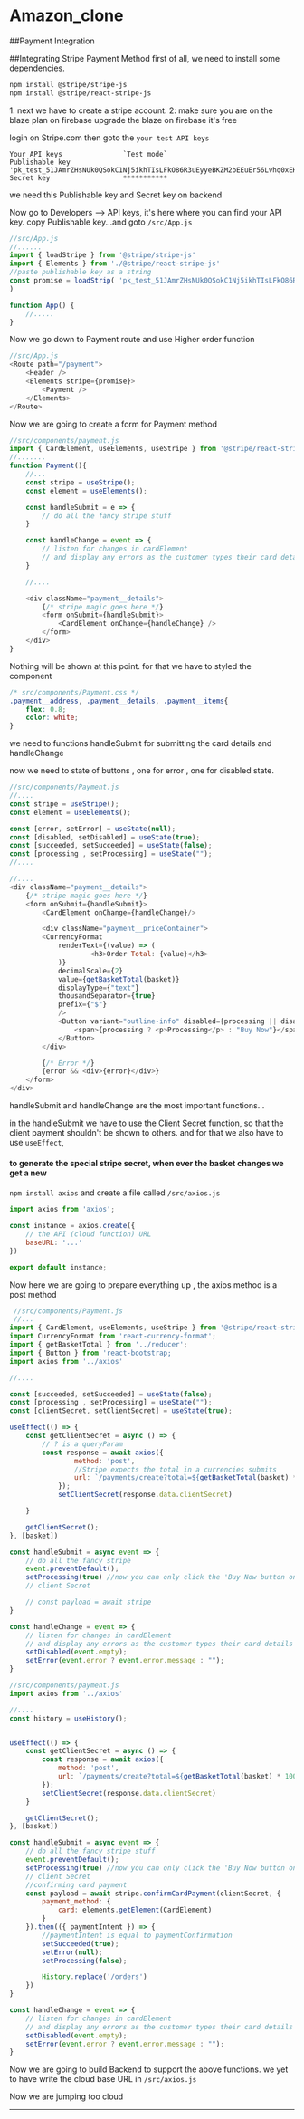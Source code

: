 # Amazon_clone

##Payment Integration

##Integrating Stripe Payment Method
first of all, we need to install some dependencies.

```bash
npm install @stripe/stripe-js
npm install @stripe/react-stripe-js
```
1: next we have to create a stripe account.
2: make sure you are on the blaze plan on firebase
upgrade the blaze on firebase it's free

login on Stripe.com
then goto the `your test API keys`
```
Your API keys               `Test mode`
Publishable key             'pk_test_51JAmrZHsNUk0QSokC1Nj5ikhTIsLFkO86R3uEyyeBKZM2bEEuEr56Lvhq0xEHyJBlnh7BIGKMI9rJsk3y35kAeb3000YP6S59C'
Secret key                  ***********
```
we need this Publishable key and Secret key on backend

Now go to Developers --> API keys, it's here where you can find your API key.
copy Publishable key...and goto `/src/App.js`

```js
//src/App.js
//......
import { loadStripe } from '@stripe/stripe-js'
import { Elements } from './@stripe/react-stripe-js'
//paste publishable key as a string
const promise = loadStrip( 'pk_test_51JAmrZHsNUk0QSokC1Nj5ikhTIsLFkO86R3uEyyeBKZM2bEEuEr56Lvhq0xEHyJBlnh7BIGKMI9rJsk3y35kAeb3000YP6S59C'
)

function App() {
    //.....
}
```
Now we go down to Payment route and use Higher order function
```js
//src/App.js
<Route path="/payment">
    <Header />
    <Elements stripe={promise}>
        <Payment />
    </Elements>
</Route>
```
Now we are going to create a form for Payment method
```js
//src/components/payment.js
import { CardElement, useElements, useStripe } from '@stripe/react-stripe-js'
//.......
function Payment(){
    //...
    const stripe = useStripe();
    const element = useElements();

    const handleSubmit = e => {
        // do all the fancy stripe stuff
    }

    const handleChange = event => {
        // listen for changes in cardElement
        // and display any errors as the customer types their card details
    }

    //....

    <div className="payment__details">
        {/* stripe magic goes here */}
        <form onSubmit={handleSubmit}>
            <CardElement onChange={handleChange} />
        </form>
    </div>
}
```
Nothing will be shown at this point. for that we have to styled the component
```css
/* src/components/Payment.css */
.payment__address, .payment__details, .payment__items{
    flex: 0.8;
    color: white;
}
```
we need to functions handleSubmit for submitting the card details and handleChange

now we need to state of buttons , one for error , one for disabled state.

```js
//src/components/Payment.js
//....
const stripe = useStripe();
const element = useElements();

const [error, setError] = useState(null);
const [disabled, setDisabled] = useState(true);
const [succeeded, setSucceeded] = useState(false);
const [processing , setProcessing] = useState("");
//....

//....
<div className="payment__details">
    {/* stripe magic goes here */}
    <form onSubmit={handleSubmit}>
        <CardElement onChange={handleChange}/>

        <div className="payment__priceContainer">
        <CurrencyFormat
            renderText={(value) => (
                    <h3>Order Total: {value}</h3>
            )}
            decimalScale={2}
            value={getBasketTotal(basket)}
            displayType={"text"}
            thousandSeparator={true}
            prefix={"$"}
            />
            <Button variant="outline-info" disabled={processing || disabled || succeeded}>
                <span>{processing ? <p>Processing</p> : "Buy Now"}</span>
            </Button>
        </div>

        {/* Error */}
        {error && <div>{error}</div>}
    </form>
</div>
```
 handleSubmit and handleChange are the most important functions...

 in the handleSubmit we have to use the Client Secret function, so that the client payment shouldn't be shown to others.
 and for that we also have to use `useEffect`, 
 #### to generate the special stripe secret, when ever the basket changes we get a new

 ``` npm install axios ```
and create a file called `/src/axios.js`

```js
import axios from 'axios';

const instance = axios.create({
    // the API (cloud function) URL
    baseURL: '...'
})

export default instance;
```

Now here we are going to prepare everything up , the axios method is a post method

```js
 //src/components/Payment.js
 //...
import { CardElement, useElements, useStripe } from '@stripe/react-stripe-js'
import CurrencyFormat from 'react-currency-format';
import { getBasketTotal } from '../reducer';
import { Button } from 'react-bootstrap;
import axios from '../axios'

//....

const [succeeded, setSucceeded] = useState(false);
const [processing , setProcessing] = useState("");
const [clientSecret, setClientSecret] = useState(true);

useEffect(() => {
    const getClientSecret = async () => {
        // ? is a queryParam
        const response = await axios({
                method: 'post',
                //Stripe expects the total in a currencies submits
                url: `/payments/create?total=${getBasketTotal(basket) * 100}`,//  100 is currency sub unit, like USD to cents
            });
            setClientSecret(response.data.clientSecret)

    }

    getClientSecret();
}, [basket])

const handleSubmit = async event => {
    // do all the fancy stripe 
    event.preventDefault();
    setProcessing(true) //now you can only click the 'Buy Now button only once'
    // client Secret

    // const payload = await stripe
}

const handleChange = event => {
    // listen for changes in cardElement
    // and display any errors as the customer types their card details
    setDisabled(event.empty);
    setError(event.error ? event.error.message : "");
}
 ```

```js
//src/components/payment.js
import axios from '../axios'

//....
const history = useHistory();


useEffect(() => {
    const getClientSecret = async () => {
        const response = await axios({
            method: 'post',
            url: `/payments/create?total=${getBasketTotal(basket) * 100}`,
        });
        setClientSecret(response.data.clientSecret)
    }

    getClientSecret();
}, [basket])

const handleSubmit = async event => {
    // do all the fancy stripe stuff
    event.preventDefault();
    setProcessing(true) //now you can only click the 'Buy Now button only once'
    // client Secret
    //confirming card payment
    const payload = await stripe.confirmCardPayment(clientSecret, {
        payment_method: {
            card: elements.getElement(CardElement)
        }
    }).then(({ paymentIntent }) => {
        //paymentIntent is equal to paymentConfirmation
        setSucceeded(true);
        setError(null);
        setProcessing(false);

        History.replace('/orders')
    })
}

const handleChange = event => {
    // listen for changes in cardElement
    // and display any errors as the customer types their card details
    setDisabled(event.empty);
    setError(event.error ? event.error.message : "");
}
```

Now we are going to build Backend to support the above functions.
we yet to have write the cloud base URL in `/src/axios.js`

Now we are jumping too cloud 
*******************************************************************************************



